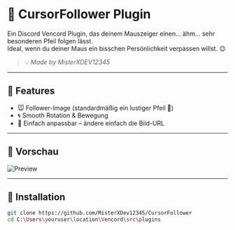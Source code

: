 # 🎯 CursorFollower Plugin

Ein Discord Vencord Plugin, das deinem Mauszeiger einen... ähm... sehr besonderen Pfeil folgen lässt.  
Ideal, wenn du deiner Maus ein bisschen Persönlichkeit verpassen willst. 😉

> 💡 *Made by MisterXDEV12345*

---

## 🔧 Features

- 🐭 Follower-Image (standardmäßig ein lustiger Pfeil 🍆)
- 🌀 Smooth Rotation & Bewegung
- 🎨 Einfach anpassbar – ändere einfach die Bild-URL

---

## 📸 Vorschau

![Preview](https://cdn-icons-png.flaticon.com/512/6830/6830721.png)

---

## 🚀 Installation

```bash
git clone https://github.com/MisterXDev12345/CursorFollower
cd C:\Users\youruser\location\Vencord\src\plugins

